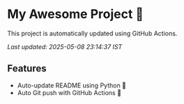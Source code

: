 # My Awesome Project 🚀

This project is automatically updated using GitHub Actions.

_Last updated: 2025-05-08 23:14:37 IST_

## Features
- Auto-update README using Python 🐍
- Auto Git push with GitHub Actions 🤖
